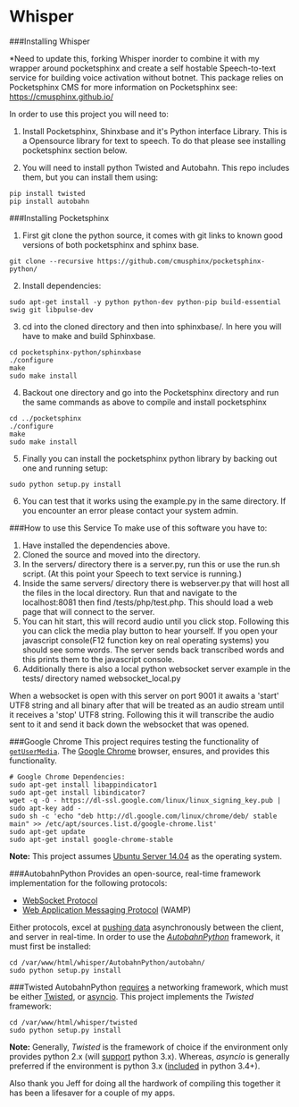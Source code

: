 Whisper
=======

###Installing Whisper

*Need to update this, forking Whisper inorder to combine it with my wrapper around pocketsphinx and create a self hostable Speech-to-text service for building voice activation without botnet. This package relies on Pocketsphinx CMS for more information on Pocketsphinx see: https://cmusphinx.github.io/

In order to use this project you will need to:
1. Install Pocketsphinx, Shinxbase and it's Python interface Library. This is a Opensource library for text to speech. To do that please see installing pocketsphinx section below.

2. You will need to install python Twisted and Autobahn. This repo includes them, but you can install them using:
```
pip install twisted
pip install autobahn
```

###Installing Pocketsphinx 
1. First git clone the python source, it comes with git links to known good versions of both pocketsphinx and sphinx base.
```
git clone --recursive https://github.com/cmusphinx/pocketsphinx-python/
```
2. Install dependencies:
```
sudo apt-get install -y python python-dev python-pip build-essential swig git libpulse-dev
```
3. cd into the cloned directory and then into sphinxbase/. In here you will have to make and build Sphinxbase.
```
cd pocketsphinx-python/sphinxbase
./configure
make
sudo make install
```
4. Backout one directory and go into the Pocketsphinx directory and run the same commands as above to compile and install pocketsphinx
```
cd ../pocketsphinx
./configure
make
sudo make install 
```

5. Finally you can install the pocketsphinx python library by backing out one and running setup:
```
sudo python setup.py install
```

6. You can test that it works using the example.py in the same directory. If you encounter an error please contact your system admin.


###How to use this Service
To make use of this software you have to:
1. Have installed the dependencies above.
2. Cloned the source and moved into the directory.
3. In the servers/ directory there is a server.py, run this or use the run.sh script.
    (At this point your Speech to text service is running.)
4. Inside the same servers/ directory there is webserver.py that will host all the files in the local directory. Run that and navigate to the localhost:8081 then find /tests/php/test.php. This should load a web page that will connect to the server.
5. You can hit start, this will record audio until you click stop. Following this you can click the media play button to hear yourself. If you open your javascript console(F12 function key on real operating systems) you should see some words. The server sends back transcribed words and this prints them to the javascript console.
6. Additionally there is also a local python websocket server example in the tests/ directory named websocket_local.py

When a websocket is open with this server on port 9001 it awaits a 'start' UTF8 string and all binary after that will be treated as an audio stream until it receives a 'stop' UTF8 string. Following this it will transcribe the audio sent to it and send it back down the websocket that was opened. 


###Google Chrome
This project requires testing the functionality of [`getUserMedia`](https://developer.mozilla.org/en-US/docs/Web/API/Navigator.getUserMedia).  The [Google Chrome](https://www.google.com/intl/en_us/chrome/browser/) browser, ensures, and provides this functionality.

```
# Google Chrome Dependencies:
sudo apt-get install libappindicator1
sudo apt-get install libindicator7
wget -q -O - https://dl-ssl.google.com/linux/linux_signing_key.pub | sudo apt-key add -
sudo sh -c 'echo "deb http://dl.google.com/linux/chrome/deb/ stable main" >> /etc/apt/sources.list.d/google-chrome.list'
sudo apt-get update
sudo apt-get install google-chrome-stable
```

**Note:** This project assumes [Ubuntu Server 14.04](http://www.ubuntu.com/download/server) as the operating system.


###AutobahnPython
Provides an open-source, real-time framework implementation for the following protocols:

- [WebSocket Protocol](http://tools.ietf.org/html/rfc6455)
- [Web Application Messaging Protocol](http://wamp.ws/) (WAMP)

Either protocols, excel at [pushing data](http://autobahn.ws/python/#what-can-i-do-with-this-stuff) asynchronously between the client, and server in real-time.  In order to use the [*AutobahnPython*](https://github.com/tavendo/AutobahnPython) framework, it must first be installed:

```
cd /var/www/html/whisper/AutobahnPython/autobahn/
sudo python setup.py install
```

###Twisted
AutobahnPython [requires](http://autobahn.ws/python/installation.html#requirements) a networking framework, which must be either [Twisted](https://github.com/twisted/twisted), or [asyncio](https://docs.python.org/3.4/library/asyncio.html).  This project implements the *Twisted* framework:

```
cd /var/www/html/whisper/twisted
sudo python setup.py install
```

**Note:** Generally, *Twisted* is the framework of choice if the environment only provides python 2.x (will [support](http://twistedmatrix.com/trac/milestone/Python-3.x) python 3.x).  Whereas, *asyncio* is generally preferred if the environment is python 3.x ([included](https://docs.python.org/3/whatsnew/3.4.html) in python 3.4+).

Also thank you Jeff for doing all the hardwork of compiling this together it has been a lifesaver for a couple of my apps. 
